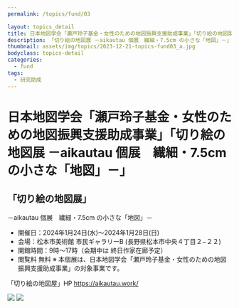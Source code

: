 ```yaml
---
permalink: /topics/fund/03

layout: topics_detail
title: 日本地図学会「瀬戸玲子基金・女性のための地図振興支援助成事業」「切り絵の地図展 －aikautau 個展　繊細・7.5cm の小さな「地図」－」
description: 「切り絵の地図展 －aikautau 個展　繊細・7.5cm の小さな「地図」－」を開催します。
thumbnail: assets/img/topics/2023-12-21-topics-fund03_a.jpg
bodyclass: topics-detail
categories:
  - fund
tags:
  - 研究助成
---
```


# 日本地図学会「瀬戸玲子基金・女性のための地図振興支援助成事業」「切り絵の地図展 －aikautau 個展　繊細・7.5cm の小さな「地図」－」

## 「切り絵の地図展」
－aikautau 個展　繊細・7.5cm の小さな「地図」－

* 開催日：2024年1月24日(水)〜2024年1月28日(日)
* 会場：松本市美術館 市民ギャラリーB (長野県松本市中央４丁目２−２２)
* 開館時間：9時〜17時（会期中は 終日作家在廊予定）
* 閲覧料 無料
※ 本個展は、日本地図学会「瀬戸玲子基金・女性のための地図振興支援助成事業」の対象事業です。

「切り絵の地図屋」HP
https://aikautau.work/

<img src="../../../assets/img/topics/2023-12-21-topics-fund03_a.jpg">
<img src="../../../assets/img/topics/2023-12-21-topics-fund03_b.jpg">
